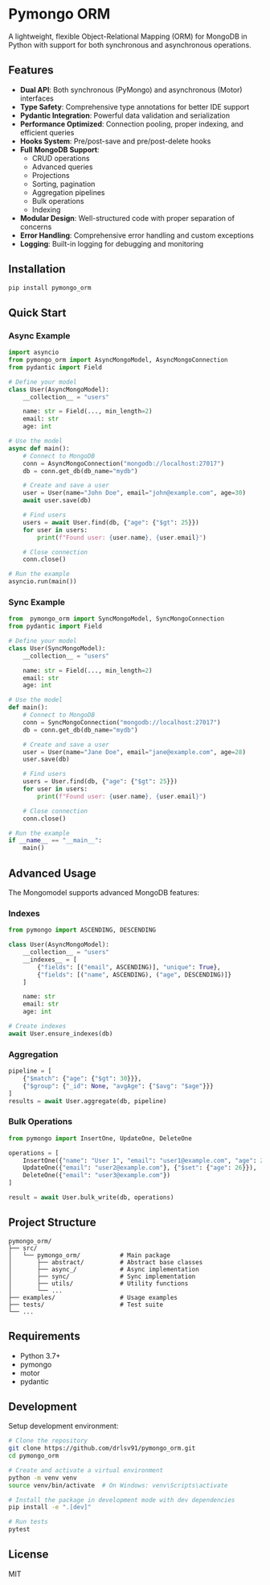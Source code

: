 # Pymongo ORM

A lightweight, flexible Object-Relational Mapping (ORM) for MongoDB in Python with support for both synchronous and asynchronous operations.

## Features

- **Dual API**: Both synchronous (PyMongo) and asynchronous (Motor) interfaces
- **Type Safety**: Comprehensive type annotations for better IDE support
- **Pydantic Integration**: Powerful data validation and serialization
- **Performance Optimized**: Connection pooling, proper indexing, and efficient queries
- **Hooks System**: Pre/post-save and pre/post-delete hooks
- **Full MongoDB Support**:
  - CRUD operations
  - Advanced queries
  - Projections
  - Sorting, pagination
  - Aggregation pipelines
  - Bulk operations
  - Indexing
- **Modular Design**: Well-structured code with proper separation of concerns
- **Error Handling**: Comprehensive error handling and custom exceptions
- **Logging**: Built-in logging for debugging and monitoring

## Installation

```bash
pip install pymongo_orm
```

## Quick Start

### Async Example

```python
import asyncio
from pymongo_orm import AsyncMongoModel, AsyncMongoConnection
from pydantic import Field

# Define your model
class User(AsyncMongoModel):
    __collection__ = "users"

    name: str = Field(..., min_length=2)
    email: str
    age: int

# Use the model
async def main():
    # Connect to MongoDB
    conn = AsyncMongoConnection("mongodb://localhost:27017")
    db = conn.get_db(db_name="mydb")

    # Create and save a user
    user = User(name="John Doe", email="john@example.com", age=30)
    await user.save(db)

    # Find users
    users = await User.find(db, {"age": {"$gt": 25}})
    for user in users:
        print(f"Found user: {user.name}, {user.email}")

    # Close connection
    conn.close()

# Run the example
asyncio.run(main())
```

### Sync Example

```python
from  pymongo_orm import SyncMongoModel, SyncMongoConnection
from pydantic import Field

# Define your model
class User(SyncMongoModel):
    __collection__ = "users"

    name: str = Field(..., min_length=2)
    email: str
    age: int

# Use the model
def main():
    # Connect to MongoDB
    conn = SyncMongoConnection("mongodb://localhost:27017")
    db = conn.get_db(db_name="mydb")

    # Create and save a user
    user = User(name="Jane Doe", email="jane@example.com", age=28)
    user.save(db)

    # Find users
    users = User.find(db, {"age": {"$gt": 25}})
    for user in users:
        print(f"Found user: {user.name}, {user.email}")

    # Close connection
    conn.close()

# Run the example
if __name__ == "__main__":
    main()
```

## Advanced Usage

The Mongomodel supports advanced MongoDB features:

### Indexes

```python
from pymongo import ASCENDING, DESCENDING

class User(AsyncMongoModel):
    __collection__ = "users"
    __indexes__ = [
        {"fields": [("email", ASCENDING)], "unique": True},
        {"fields": [("name", ASCENDING), ("age", DESCENDING)]}
    ]

    name: str
    email: str
    age: int

# Create indexes
await User.ensure_indexes(db)
```

### Aggregation

```python
pipeline = [
    {"$match": {"age": {"$gt": 30}}},
    {"$group": {"_id": None, "avgAge": {"$avg": "$age"}}}
]
results = await User.aggregate(db, pipeline)
```

### Bulk Operations

```python
from pymongo import InsertOne, UpdateOne, DeleteOne

operations = [
    InsertOne({"name": "User 1", "email": "user1@example.com", "age": 25}),
    UpdateOne({"email": "user2@example.com"}, {"$set": {"age": 26}}),
    DeleteOne({"email": "user3@example.com"})
]

result = await User.bulk_write(db, operations)
```

## Project Structure

```
pymongo_orm/
├── src/
│   └── pymongo_orm/           # Main package
│       ├── abstract/          # Abstract base classes
│       ├── async_/            # Async implementation
│       ├── sync/              # Sync implementation
│       ├── utils/             # Utility functions
│       └── ...
├── examples/                  # Usage examples
├── tests/                     # Test suite
└── ...
```

## Requirements

- Python 3.7+
- pymongo
- motor
- pydantic

## Development

Setup development environment:

```bash
# Clone the repository
git clone https://github.com/drlsv91/pymongo_orm.git
cd pymongo_orm

# Create and activate a virtual environment
python -m venv venv
source venv/bin/activate  # On Windows: venv\Scripts\activate

# Install the package in development mode with dev dependencies
pip install -e ".[dev]"

# Run tests
pytest
```

## License

MIT
